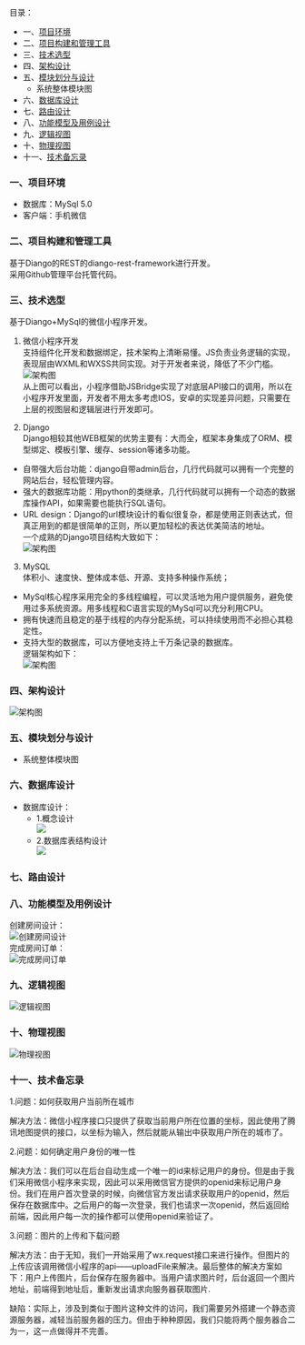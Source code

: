 目录：    
- 一、[项目环境](#1)    
- 二、[项目构建和管理工具](#2)    
- 三、[技术选型](#3)    
- 四、[架构设计](#4)   
- 五、[模块划分与设计](#5)    
  - 系统整体模块图    
- 六、[数据库设计](#6)     
- 七、[路由设计](#7)    
- 八、[功能模型及用例设计](#8)    
- 九、[逻辑视图](#9)    
- 十、[物理视图](#10)    
- 十一、[技术备忘录](#11)    
    


### <h3 id="1">一、项目环境</h3>    
  - 数据库：MySql 5.0
  - 客户端：手机微信
### <h3 id="2">二、项目构建和管理工具</h3>    
基于Diango的REST的diango-rest-framework进行开发。    
采用Github管理平台托管代码。
### <h3 id="3">三、技术选型</h3>    
基于Diango+MySql的微信小程序开发。    
1. 微信小程序开发    
支持组件化开发和数据绑定，技术架构上清晰易懂。JS负责业务逻辑的实现，表现层由WXML和WXSS共同实现。对于开发者来说，降低了不少门槛。    
![架构图](wechat_arc.png)    
从上图可以看出，小程序借助JSBridge实现了对底层API接口的调用，所以在小程序开发里面，开发者不用太多考虑IOS，安卓的实现差异问题，只需要在上层的视图层和逻辑层进行开发即可。    

2. Django    
Django相较其他WEB框架的优势主要有：大而全，框架本身集成了ORM、模型绑定、模板引擎、缓存、session等诸多功能。    
  - 自带强大后台功能：django自带admin后台，几行代码就可以拥有一个完整的网站后台，轻松管理内容。    
  - 强大的数据库功能：用python的类继承，几行代码就可以拥有一个动态的数据库操作API，如果需要也能执行SQL语句。
  - URL design：Django的url模块设计的看似很复杂，都是使用正则表达式，但真正用到的都是很简单的正则，所以更加轻松的表达优美简洁的地址。    
一个成熟的Django项目结构大致如下：    
![架构图](django_arc.png)    

3. MySQL    
体积小、速度快、整体成本低、开源、支持多种操作系统；    
  - MySql核心程序采用完全的多线程编程，可以灵活地为用户提供服务，避免使用过多系统资源。用多线程和C语言实现的MySql可以充分利用CPU。    
  - 拥有快速而且稳定的基于线程的内存分配系统，可以持续使用而不必担心其稳定性。    
  - 支持大型的数据库，可以方便地支持上千万条记录的数据库。    
逻辑架构如下：    
![架构图](mysql_arc.jpg)
### <h3 id="4">四、架构设计</h3>    
![架构图](架构图.png)
### <h3 id="5">五、模块划分与设计</h3>    
  - 系统整体模块图    
### <h3 id="6">六、数据库设计</h3>    
  - 数据库设计：    
    - 1.概念设计    
    ![](course-SDP/conceptModel.PNG)
    - 2.数据库表结构设计   
    ![](course-SDP/datebaseModel.PNG) 
### <h3 id="7">七、路由设计</h3>    
### <h3 id="8">八、功能模型及用例设计</h3>    
创建房间设计：    
![创建房间设计](course-SDP/createRoomSequence.PNG)    
完成房间订单：    
![完成房间订单](course-SDP/功能模型2.png)
### <h3 id="9">九、逻辑视图</h3>    
![逻辑视图](逻辑视图.png)
### <h3 id="10">十、物理视图</h3>
![物理视图](物理视图.png)
### <h3 id="11">十一、技术备忘录</h3>    
1.问题：如何获取用户当前所在城市
  
  解决方法：微信小程序接口只提供了获取当前用户所在位置的坐标，因此使用了腾讯地图提供的接口，以坐标为输入，然后就能从输出中获取用户所在的城市了。


2.问题：如何确定用户身份的唯一性
  
  解决方法：我们可以在后台自动生成一个唯一的id来标记用户的身份。但是由于我们采用微信小程序来实现，因此可以采用微信官方提供的openid来标记用户身份。我们在用户首次登录的时候，向微信官方发出请求获取用户的openid，然后保存在数据库中。之后用户的每一次登录，我们也请求一次openid，然后返回给前端，因此用户每一次的操作都可以使用openid来验证了。


3.问题：图片的上传和下载问题

  解决方法：由于无知，我们一开始采用了wx.request接口来进行操作。但图片的上传应该调用微信小程序的api——uploadFile来解决。最后整体的解决方案如下：用户上传图片，后台保存在服务器中。当用户请求图片时，后台返回一个图片地址，前端得到地址后，重新发出请求向服务器获取图片.
  
  缺陷：实际上，涉及到类似于图片这种文件的访问，我们需要另外搭建一个静态资源服务器，减轻当前服务器的压力。但由于种种原因，我们只能将两个服务器合二为一，这一点做得并不完善。
